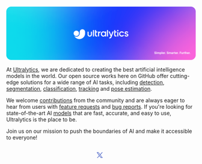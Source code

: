 <p align="center">
  <a href="https://ultralytics.com/">
  <img width="900" src="https://github.com/ultralytics/assets/raw/main/im/banner-ultralytics-github.png"></a>
</p>

At [Ultralytics](https://ultralytics.com), we are dedicated to creating the best artificial intelligence models in the world. Our open source works here on GitHub offer cutting-edge solutions for a wide range of AI tasks, including [detection](https://docs.ultralytics.com/tasks/detect/), [segmentation](https://docs.ultralytics.com/tasks/segment/), [classification](https://docs.ultralytics.com/tasks/classify/), [tracking](https://docs.ultralytics.com/modes/track/) and [pose estimation](https://docs.ultralytics.com/tasks/pose/).

We welcome [contributions](https://github.com/ultralytics/ultralytics#contribute) from the community and are always eager to hear from users with [feature requests](https://github.com/ultralytics/ultralytics/issues/new/choose) and [bug reports](https://github.com/ultralytics/ultralytics/issues/new/choose). If you're looking for state-of-the-art AI [models](https://github.com/ultralytics/ultralytics/tree/main/ultralytics/models) that are fast, accurate, and easy to use, Ultralytics is the place to be. 

Join us on our mission to push the boundaries of AI and make it accessible to everyone!

<br>

<div align="center">
  <a href="https://github.com/ultralytics" style="text-decoration:none;">
    <img src="https://github.com/ultralytics/assets/raw/main/social/logo-social-github.png" width="3%" alt="" /></a>
  <img src="https://github.com/ultralytics/assets/raw/main/social/logo-transparent.png" width="3%" alt="" />
  <a href="https://www.linkedin.com/company/ultralytics" style="text-decoration:none;">
    <img src="https://github.com/ultralytics/assets/raw/main/social/logo-social-linkedin.png" width="3%" alt="" /></a>
  <img src="https://github.com/ultralytics/assets/raw/main/social/logo-transparent.png" width="3%" alt="" />
  <a href="https://twitter.com/ultralytics" style="text-decoration:none;">
    <img src="https://github.com/ultralytics/assets/raw/main/social/logo-social-twitter.png" width="3%" alt="" /></a>
  <img src="https://github.com/ultralytics/assets/raw/main/social/logo-transparent.png" width="3%" alt="" />
  <a href="https://youtube.com/ultralytics" style="text-decoration:none;">
    <img src="https://github.com/ultralytics/assets/raw/main/social/logo-social-youtube.png" width="3%" alt="" /></a>
  <img src="https://github.com/ultralytics/assets/raw/main/social/logo-transparent.png" width="3%" alt="" />
  <a href="https://www.tiktok.com/@ultralytics" style="text-decoration:none;">
    <img src="https://github.com/ultralytics/assets/raw/main/social/logo-social-tiktok.png" width="3%" alt="" /></a>
  <img src="https://github.com/ultralytics/assets/raw/main/social/logo-transparent.png" width="3%" alt="" />
  <a href="https://www.instagram.com/ultralytics/" style="text-decoration:none;">
    <img src="https://github.com/ultralytics/assets/raw/main/social/logo-social-instagram.png" width="3%" alt="" /></a>
</div>
